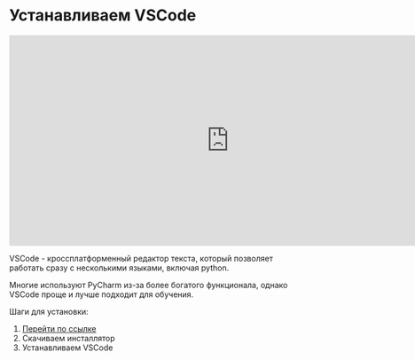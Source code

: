 # Устанавливаем VSCode

<p align="center"> 
<iframe width="792" height="380" src="https://www.youtube.com/embed/pE1C-M2mINc" title="YouTube video player" frameborder="0" allow="accelerometer; autoplay; clipboard-write; encrypted-media; gyroscope; picture-in-picture" allowfullscreen></iframe>
</p>

VSCode - кроссплатформенный редактор текста, который позволяет работать сразу с несколькими языками, включая python. 

Многие используют PyCharm из-за более богатого функционала, однако VSCode проще и лучше подходит для обучения.

Шаги для установки:

1. [Перейти по ссылке](https://code.visualstudio.com)
2. Скачиваем инсталлятор
3. Устанавливаем VSCode